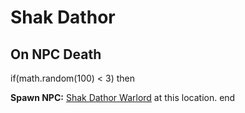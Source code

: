 # Shak Dathor


## On NPC Death

if(math.random(100) < 3) then


**Spawn NPC:**  [Shak Dathor Warlord](/npc/176100) at this location.
end
